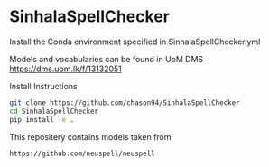 # SinhalaSpellChecker

Install the Conda environment specified in SinhalaSpellChecker.yml

Models and vocabularies can be found in UoM DMS https://dms.uom.lk/f/13132051

Install Instructions

```bash
git clone https://github.com/chason94/SinhalaSpellChecker  
cd SinhalaSpellChecker 
pip install -e . 
```

This repositery contains models taken from
```bash
https://github.com/neuspell/neuspell
```


